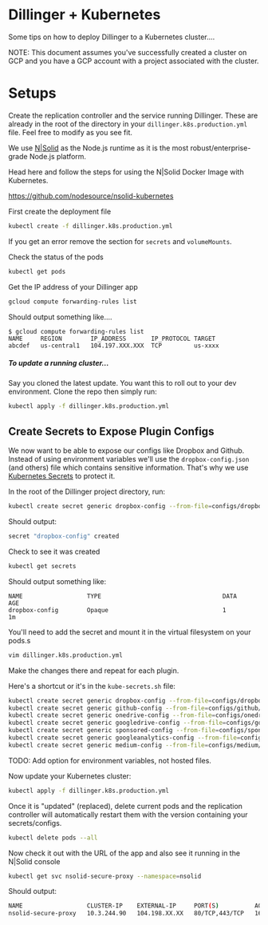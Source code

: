 # Dillinger + Kubernetes

Some tips on how to deploy Dillinger to a Kubernetes cluster....

NOTE: This document assumes you've successfully created a cluster on GCP and you have a GCP account with a project associated with the cluster.

# Setups

Create the replication controller and the service running Dillinger.  These are already in the root of the directory in your `dillinger.k8s.production.yml` file.  Feel free to modify as you see fit.

We use [N|Solid](https://nodesource.com/products/nsolid) as the Node.js runtime as it is the most robust/enterprise-grade Node.js platform.

Head here and follow the steps for using the N|Solid Docker Image with Kubernetes.

https://github.com/nodesource/nsolid-kubernetes

First create the deployment file

```sh
kubectl create -f dillinger.k8s.production.yml
```

If you get an error remove the section for `secrets` and `volumeMounts`.

Check the status of the pods

```sh
kubectl get pods
```

Get the IP address of your Dillinger app

```sh
gcloud compute forwarding-rules list
```

Should output something like....

```
$ gcloud compute forwarding-rules list
NAME     REGION        IP_ADDRESS       IP_PROTOCOL TARGET
abcdef   us-central1   104.197.XXX.XXX  TCP         us-xxxx
```

##### To update a running cluster...

Say you cloned the latest update.  You want this to roll out to your dev environment.  Clone the repo then simply run:

```sh
kubectl apply -f dillinger.k8s.production.yml
```

## Create Secrets to Expose Plugin Configs

We now want to be able to expose our configs like Dropbox and Github.  Instead of using environment variables we'll use the `dropbox-config.json` (and others) file which contains sensitive information.  That's why we use [Kubernetes Secrets](http://kubernetes.io/docs/user-guide/secrets/#creating-your-own-secrets) to protect it.

In the root of the Dillinger project directory, run:

```sh
kubectl create secret generic dropbox-config --from-file=configs/dropbox/dropbox-config.json --namespace=dillinger-prod
```

Should output:

```sh
secret "dropbox-config" created
```

Check to see it was created

```sh
kubectl get secrets
```

Should output something like:

```
NAME                  TYPE                                  DATA      AGE
dropbox-config        Opaque                                1         1m
```

You'll need to add the secret and mount it in the virtual filesystem on your pods.s

```sh
vim dillinger.k8s.production.yml
```
Make the changes there and repeat for each plugin.

Here's a shortcut or it's in the `kube-secrets.sh` file:

```sh
kubectl create secret generic dropbox-config --from-file=configs/dropbox/dropbox-config.json --namespace=dillinger-prod
kubectl create secret generic github-config --from-file=configs/github/github-config.json --namespace=dillinger-prod
kubectl create secret generic onedrive-config --from-file=configs/onedrive/onedrive-config.json --namespace=dillinger-prod
kubectl create secret generic googledrive-config --from-file=configs/googledrive/googledrive-config.json --namespace=dillinger-prod
kubectl create secret generic sponsored-config --from-file=configs/sponsored/sponsored-config.json --namespace=dillinger-prod
kubectl create secret generic googleanalytics-config --from-file=configs/googleanalytics/googleanalytics-config.json --namespace=dillinger-prod
kubectl create secret generic medium-config --from-file=configs/medium/medium-config.json --namespace=dillinger-prod
```


TODO: Add option for environment variables, not hosted files.

Now update your Kubernetes cluster:

 ```sh
kubectl apply -f dillinger.k8s.production.yml
```

Once it is "updated" (replaced), delete current pods and the replication controller will automatically restart them with the version containing your secrets/configs.

```sh
kubectl delete pods --all
``` 

Now check it out with the URL of the app and also see it running in the N|Solid console

```sh
kubectl get svc nsolid-secure-proxy --namespace=nsolid
```
Should output:

```sh
NAME                  CLUSTER-IP    EXTERNAL-IP     PORT(S)          AGE
nsolid-secure-proxy   10.3.244.90   104.198.XX.XX   80/TCP,443/TCP   16h
```